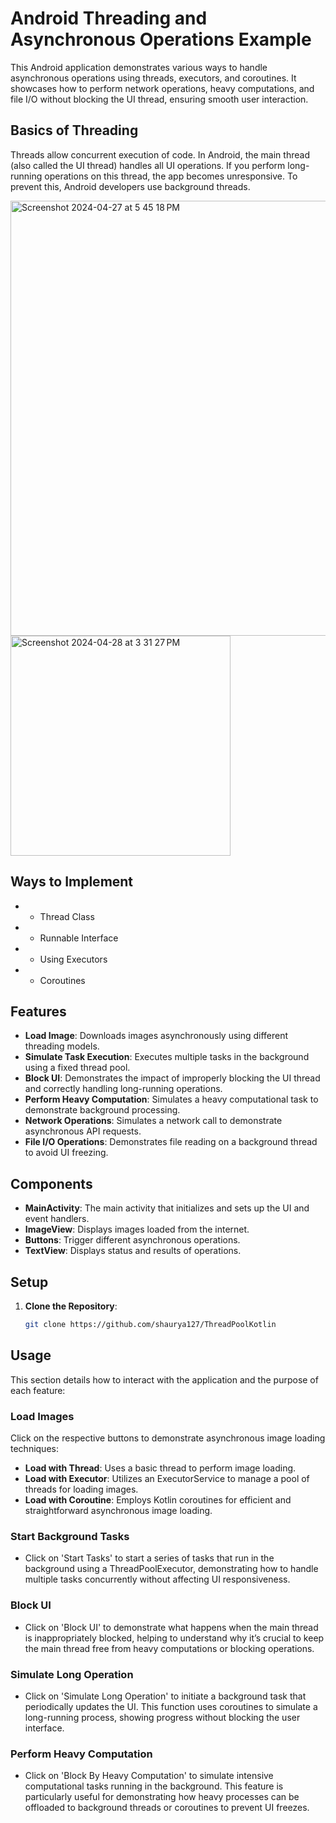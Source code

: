 # Android Threading and Asynchronous Operations Example

This Android application demonstrates various ways to handle asynchronous operations using threads,
executors, and coroutines. It showcases how to perform network operations, heavy computations, and
file I/O without blocking the UI thread, ensuring smooth user interaction.

## Basics of Threading

Threads allow concurrent execution of code. In Android, the main thread
(also called the UI thread) handles all UI operations.
If you perform long-running operations on this thread, the app becomes unresponsive. To prevent this, Android developers use background threads.

<img width="696" alt="Screenshot 2024-04-27 at 5 45 18 PM" src="https://github.com/shaurya127/ThreadPoolKotlin/assets/63494206/f8cc7202-9d42-46bd-8719-fcf787f83dab">

<img width="352" alt="Screenshot 2024-04-28 at 3 31 27 PM" src="https://github.com/shaurya127/ThreadPoolKotlin/assets/63494206/b2f9a70f-b113-48e6-a611-d9e6f9bfee33">


## Ways to Implement

-
    * Thread Class
-
    * Runnable Interface
-
    * Using Executors
-
    * Coroutines

## Features

- **Load Image**: Downloads images asynchronously using different threading models.
- **Simulate Task Execution**: Executes multiple tasks in the background using a fixed thread pool.
- **Block UI**: Demonstrates the impact of improperly blocking the UI thread and correctly handling
  long-running operations.
- **Perform Heavy Computation**: Simulates a heavy computational task to demonstrate background
  processing.
- **Network Operations**: Simulates a network call to demonstrate asynchronous API requests.
- **File I/O Operations**: Demonstrates file reading on a background thread to avoid UI freezing.

## Components

- **MainActivity**: The main activity that initializes and sets up the UI and event handlers.
- **ImageView**: Displays images loaded from the internet.
- **Buttons**: Trigger different asynchronous operations.
- **TextView**: Displays status and results of operations.

## Setup

1. **Clone the Repository**:
   ```bash
   git clone https://github.com/shaurya127/ThreadPoolKotlin

## Usage

This section details how to interact with the application and the purpose of each feature:

### Load Images

Click on the respective buttons to demonstrate asynchronous image loading techniques:

- **Load with Thread**: Uses a basic thread to perform image loading.
- **Load with Executor**: Utilizes an ExecutorService to manage a pool of threads for loading
  images.
- **Load with Coroutine**: Employs Kotlin coroutines for efficient and straightforward asynchronous
  image loading.

### Start Background Tasks

- Click on 'Start Tasks' to start a series of tasks that run in the background using a
  ThreadPoolExecutor, demonstrating how to handle multiple tasks concurrently without affecting UI
  responsiveness.

### Block UI

- Click on 'Block UI' to demonstrate what happens when the main thread is inappropriately blocked,
  helping to understand why it’s crucial to keep the main thread free from heavy computations or
  blocking operations.

### Simulate Long Operation

- Click on 'Simulate Long Operation' to initiate a background task that periodically updates the UI.
  This function uses coroutines to simulate a long-running process, showing progress without
  blocking the user interface.

### Perform Heavy Computation

- Click on 'Block By Heavy Computation' to simulate intensive computational tasks running in the
  background. This feature is particularly useful for demonstrating how heavy processes can be
  offloaded to background threads or coroutines to prevent UI freezes.

